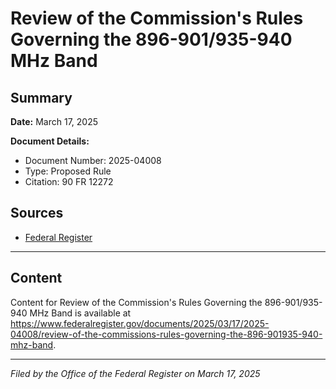# Review of the Commission's Rules Governing the 896-901/935-940 MHz Band

## Summary

**Date:** March 17, 2025

**Document Details:**
- Document Number: 2025-04008
- Type: Proposed Rule
- Citation: 90 FR 12272

## Sources
- [Federal Register](https://www.federalregister.gov/documents/2025/03/17/2025-04008/review-of-the-commissions-rules-governing-the-896-901935-940-mhz-band)

---

## Content

Content for Review of the Commission's Rules Governing the 896-901/935-940 MHz Band is available at https://www.federalregister.gov/documents/2025/03/17/2025-04008/review-of-the-commissions-rules-governing-the-896-901935-940-mhz-band.

---

*Filed by the Office of the Federal Register on March 17, 2025*
